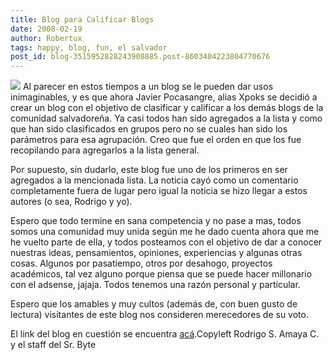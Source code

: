 ```yaml
---
title: Blog para Calificar Blogs
date: 2008-02-19
author: Robertux
tags: happy, blog, fun, el salvador
post_id: blog-3515952828243908885.post-8603404223804770676
---
```


[![](http://bp2.blogger.com/_jH77WNrMVRA/R7sRQHl5llI/AAAAAAAAAjI/bF5IkYDIqR8/s320/dgnm.gif)](http://elsalvadorblogs.blogspot.com/2008/02/primeros-10-blogs-en-el-certamen-esba08.html)
Al
      parecer en estos tiempos a un blog se le pueden dar usos inimaginables, y es que ahora Javier
      Pocasangre, alias Xpoks se decidió a crear un blog con el objetivo de clasificar y calificar a
      los demás blogs de la comunidad salvadoreña. Ya casi todos han sido agregados a la lista y
      como que han sido clasificados en grupos pero no se cuales han sido los parámetros para esa
      agrupación. Creo que fue el orden en que los fue recopilando para agregarlos a la lista
      general.

Por supuesto, sin dudarlo, este blog fue uno de los primeros
      en ser agregados a la mencionada lista. La noticia cayó como un comentario completamente fuera
      de lugar pero igual la noticia se hizo llegar a estos autores (o sea, Rodrigo y yo).

Espero que todo termine en sana competencia y no pase a mas, todos somos una
      comunidad muy unida según me he dado cuenta ahora que me he vuelto parte de ella, y todos
      posteamos con el objetivo de dar a conocer nuestras ideas, pensamientos, opiniones,
      experiencias y algunas otras cosas. Algunos por pasatiempo, otros por desahogo, proyectos
      académicos, tal vez alguno porque piensa que se puede hacer millonario con el adsense, jajaja.
      Todos tenemos una razón personal y particular.

Espero que los amables y
      muy cultos (además de, con buen gusto de lectura) visitantes de este blog nos consideren
      merecedores de su voto.

El link del blog en cuestión se encuentra [acá](http://elsalvadorblogs.blogspot.com/2008/02/primeros-10-blogs-en-el-certamen-esba08.html).Copyleft Rodrigo S. Amaya C. y el staff del Sr.
      Byte